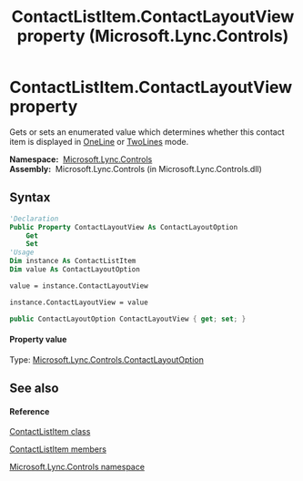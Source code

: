 ﻿---
title: ContactListItem.ContactLayoutView property  (Microsoft.Lync.Controls)
TOCTitle: 'ContactLayoutView property '
ms:assetid: P:Microsoft.Lync.Controls.ContactListItem.ContactLayoutView_DI_3_UC_OCS14MrefLyncWPF
ms:mtpsurl: https://msdn.microsoft.com/en-us/library/microsoft.lync.controls.contactlistitem.contactlayoutview_di_3_uc_ocs14mreflyncwpf(v=office.15)
ms:contentKeyID: 48590564
ms.date: 07/28/2014
mtps_version: v=office.15
f1_keywords:
- Microsoft.Lync.Controls.ContactListItem.ContactLayoutView
dev_langs:
- CSharp
- JScript
- VB
- other
---

# ContactListItem.ContactLayoutView property

Gets or sets an enumerated value which determines whether this contact item is displayed in [OneLine](contactlayoutoption-enumeration-microsoft-lync-controls_1.md) or [TwoLines](contactlayoutoption-enumeration-microsoft-lync-controls_1.md) mode.

**Namespace:**  [Microsoft.Lync.Controls](microsoft-lync-controls-namespace_1.md)  
**Assembly:**  Microsoft.Lync.Controls (in Microsoft.Lync.Controls.dll)

## Syntax

``` vb
'Declaration
Public Property ContactLayoutView As ContactLayoutOption
    Get
    Set
'Usage
Dim instance As ContactListItem
Dim value As ContactLayoutOption

value = instance.ContactLayoutView

instance.ContactLayoutView = value
```

``` csharp
public ContactLayoutOption ContactLayoutView { get; set; }
```

#### Property value

Type: [Microsoft.Lync.Controls.ContactLayoutOption](contactlayoutoption-enumeration-microsoft-lync-controls_1.md)  

## See also

#### Reference

[ContactListItem class](contactlistitem-class-microsoft-lync-controls_1.md)

[ContactListItem members](contactlistitem-members-microsoft-lync-controls_1.md)

[Microsoft.Lync.Controls namespace](microsoft-lync-controls-namespace_1.md)

